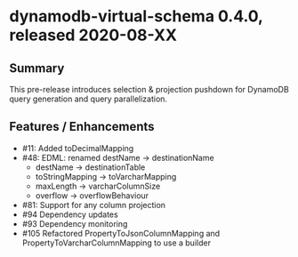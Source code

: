 # dynamodb-virtual-schema 0.4.0, released 2020-08-XX
 
## Summary

This pre-release introduces selection & projection pushdown for DynamoDB query generation 
and query parallelization. 

## Features / Enhancements
 
* #11: Added toDecimalMapping
* #48: EDML: renamed destName -> destinationName    
    * destName -> destinationTable
    * toStringMapping -> toVarcharMapping
    * maxLength -> varcharColumnSize
    * overflow -> overflowBehaviour
* #81: Support for any column projection 
* #94 Dependency updates
* #93 Dependency monitoring
* #105 Refactored PropertyToJsonColumnMapping and PropertyToVarcharColumnMapping to use a builder
 
